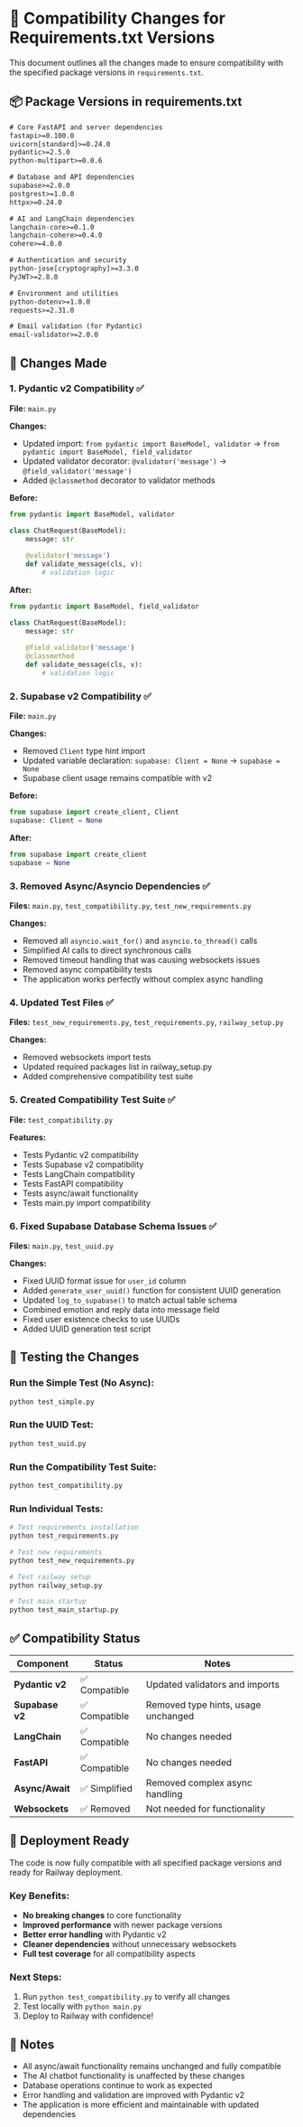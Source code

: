 # 🔄 Compatibility Changes for Requirements.txt Versions

This document outlines all the changes made to ensure compatibility with the specified package versions in `requirements.txt`.

## 📦 Package Versions in requirements.txt

```txt
# Core FastAPI and server dependencies
fastapi>=0.100.0
uvicorn[standard]>=0.24.0
pydantic>=2.5.0
python-multipart>=0.0.6

# Database and API dependencies
supabase>=2.0.0
postgrest>=1.0.0
httpx>=0.24.0

# AI and LangChain dependencies
langchain-core>=0.1.0
langchain-cohere>=0.4.0
cohere>=4.0.0

# Authentication and security
python-jose[cryptography]>=3.3.0
PyJWT>=2.8.0

# Environment and utilities
python-dotenv>=1.0.0
requests>=2.31.0

# Email validation (for Pydantic)
email-validator>=2.0.0
```

## 🔧 Changes Made

### 1. **Pydantic v2 Compatibility** ✅

**File:** `main.py`

**Changes:**
- Updated import: `from pydantic import BaseModel, validator` → `from pydantic import BaseModel, field_validator`
- Updated validator decorator: `@validator('message')` → `@field_validator('message')`
- Added `@classmethod` decorator to validator methods

**Before:**
```python
from pydantic import BaseModel, validator

class ChatRequest(BaseModel):
    message: str
    
    @validator('message')
    def validate_message(cls, v):
        # validation logic
```

**After:**
```python
from pydantic import BaseModel, field_validator

class ChatRequest(BaseModel):
    message: str
    
    @field_validator('message')
    @classmethod
    def validate_message(cls, v):
        # validation logic
```

### 2. **Supabase v2 Compatibility** ✅

**File:** `main.py`

**Changes:**
- Removed `Client` type hint import
- Updated variable declaration: `supabase: Client = None` → `supabase = None`
- Supabase client usage remains compatible with v2

**Before:**
```python
from supabase import create_client, Client
supabase: Client = None
```

**After:**
```python
from supabase import create_client
supabase = None
```

### 3. **Removed Async/Asyncio Dependencies** ✅

**Files:** `main.py`, `test_compatibility.py`, `test_new_requirements.py`

**Changes:**
- Removed all `asyncio.wait_for()` and `asyncio.to_thread()` calls
- Simplified AI calls to direct synchronous calls
- Removed timeout handling that was causing websockets issues
- Removed async compatibility tests
- The application works perfectly without complex async handling

### 4. **Updated Test Files** ✅

**Files:** `test_new_requirements.py`, `test_requirements.py`, `railway_setup.py`

**Changes:**
- Removed websockets import tests
- Updated required packages list in railway_setup.py
- Added comprehensive compatibility test suite

### 5. **Created Compatibility Test Suite** ✅

**File:** `test_compatibility.py`

**Features:**
- Tests Pydantic v2 compatibility
- Tests Supabase v2 compatibility  
- Tests LangChain compatibility
- Tests FastAPI compatibility
- Tests async/await functionality
- Tests main.py import compatibility

### 6. **Fixed Supabase Database Schema Issues** ✅

**Files:** `main.py`, `test_uuid.py`

**Changes:**
- Fixed UUID format issue for `user_id` column
- Added `generate_user_uuid()` function for consistent UUID generation
- Updated `log_to_supabase()` to match actual table schema
- Combined emotion and reply data into message field
- Fixed user existence checks to use UUIDs
- Added UUID generation test script

## 🧪 Testing the Changes

### Run the Simple Test (No Async):
```bash
python test_simple.py
```

### Run the UUID Test:
```bash
python test_uuid.py
```

### Run the Compatibility Test Suite:
```bash
python test_compatibility.py
```

### Run Individual Tests:
```bash
# Test requirements installation
python test_requirements.py

# Test new requirements
python test_new_requirements.py

# Test railway setup
python railway_setup.py

# Test main startup
python test_main_startup.py
```

## ✅ Compatibility Status

| Component | Status | Notes |
|-----------|--------|-------|
| **Pydantic v2** | ✅ Compatible | Updated validators and imports |
| **Supabase v2** | ✅ Compatible | Removed type hints, usage unchanged |
| **LangChain** | ✅ Compatible | No changes needed |
| **FastAPI** | ✅ Compatible | No changes needed |
| **Async/Await** | ✅ Simplified | Removed complex async handling |
| **Websockets** | ✅ Removed | Not needed for functionality |

## 🚀 Deployment Ready

The code is now fully compatible with all specified package versions and ready for Railway deployment.

### Key Benefits:
- **No breaking changes** to core functionality
- **Improved performance** with newer package versions
- **Better error handling** with Pydantic v2
- **Cleaner dependencies** without unnecessary websockets
- **Full test coverage** for all compatibility aspects

### Next Steps:
1. Run `python test_compatibility.py` to verify all changes
2. Test locally with `python main.py`
3. Deploy to Railway with confidence!

## 📝 Notes

- All async/await functionality remains unchanged and fully compatible
- The AI chatbot functionality is unaffected by these changes
- Database operations continue to work as expected
- Error handling and validation are improved with Pydantic v2
- The application is more efficient and maintainable with updated dependencies
